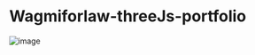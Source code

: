 # Wagmiforlaw-threeJs-portfolio

![image](https://user-images.githubusercontent.com/45063194/176478428-f9513543-6943-4919-8ebd-ad3bffbb02b6.png)
